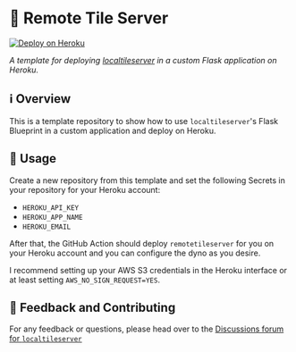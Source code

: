 # 📡 Remote Tile Server

[![Deploy on Heroku](https://github.com/banesullivan/remotetileserver/actions/workflows/heroku.yml/badge.svg)](https://github.com/banesullivan/remotetileserver/actions/workflows/heroku.yml)

*A template for deploying [localtileserver](https://github.com/banesullivan/localtileserver) in a custom Flask application on Heroku.*


## ℹ️ Overview

This is a template repository to show how to use `localtileserver`'s Flask
Blueprint in a custom application and deploy on Heroku.


## 🚀 Usage

Create a new repository from this template and set the following Secrets in
your repository for your Heroku account:

- `HEROKU_API_KEY`
- `HEROKU_APP_NAME`
- `HEROKU_EMAIL`

After that, the GitHub Action should deploy `remotetileserver` for you on your
Heroku account and you can configure the dyno as you desire.

I recommend setting up your AWS S3 credentials in the Heroku interface or at
least setting `AWS_NO_SIGN_REQUEST=YES`.


## 💭 Feedback and Contributing

For any feedback or questions, please head over to the
[Discussions forum for `localtileserver`](https://github.com/banesullivan/localtileserver/discussions)
